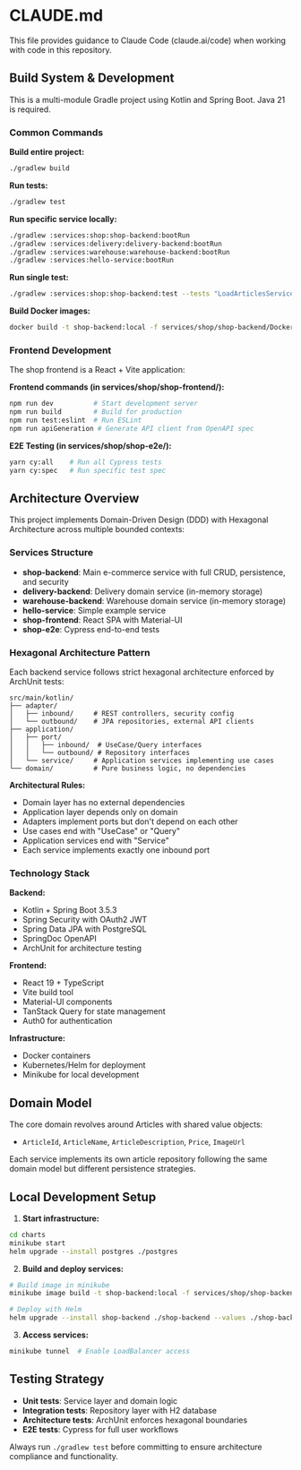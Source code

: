 # CLAUDE.md

This file provides guidance to Claude Code (claude.ai/code) when working with code in this repository.

## Build System & Development

This is a multi-module Gradle project using Kotlin and Spring Boot. Java 21 is required.

### Common Commands

**Build entire project:**
```bash
./gradlew build
```

**Run tests:**
```bash
./gradlew test
```

**Run specific service locally:**
```bash
./gradlew :services:shop:shop-backend:bootRun
./gradlew :services:delivery:delivery-backend:bootRun
./gradlew :services:warehouse:warehouse-backend:bootRun
./gradlew :services:hello-service:bootRun
```

**Run single test:**
```bash
./gradlew :services:shop:shop-backend:test --tests "LoadArticlesServiceTest"
```

**Build Docker images:**
```bash
docker build -t shop-backend:local -f services/shop/shop-backend/Dockerfile .
```

### Frontend Development

The shop frontend is a React + Vite application:

**Frontend commands (in services/shop/shop-frontend/):**
```bash
npm run dev          # Start development server
npm run build        # Build for production  
npm run test:eslint  # Run ESLint
npm run apiGeneration # Generate API client from OpenAPI spec
```

**E2E Testing (in services/shop/shop-e2e/):**
```bash
yarn cy:all    # Run all Cypress tests
yarn cy:spec   # Run specific test spec
```

## Architecture Overview

This project implements Domain-Driven Design (DDD) with Hexagonal Architecture across multiple bounded contexts:

### Services Structure
- **shop-backend**: Main e-commerce service with full CRUD, persistence, and security
- **delivery-backend**: Delivery domain service (in-memory storage)
- **warehouse-backend**: Warehouse domain service (in-memory storage)  
- **hello-service**: Simple example service
- **shop-frontend**: React SPA with Material-UI
- **shop-e2e**: Cypress end-to-end tests

### Hexagonal Architecture Pattern

Each backend service follows strict hexagonal architecture enforced by ArchUnit tests:

```
src/main/kotlin/
├── adapter/
│   ├── inbound/     # REST controllers, security config
│   └── outbound/    # JPA repositories, external API clients
├── application/
│   ├── port/
│   │   ├── inbound/  # UseCase/Query interfaces
│   │   └── outbound/ # Repository interfaces
│   └── service/     # Application services implementing use cases
└── domain/          # Pure business logic, no dependencies
```

**Architectural Rules:**
- Domain layer has no external dependencies
- Application layer depends only on domain
- Adapters implement ports but don't depend on each other
- Use cases end with "UseCase" or "Query"
- Application services end with "Service"
- Each service implements exactly one inbound port

### Technology Stack

**Backend:**
- Kotlin + Spring Boot 3.5.3
- Spring Security with OAuth2 JWT
- Spring Data JPA with PostgreSQL
- SpringDoc OpenAPI
- ArchUnit for architecture testing

**Frontend:**
- React 19 + TypeScript
- Vite build tool
- Material-UI components
- TanStack Query for state management
- Auth0 for authentication

**Infrastructure:**
- Docker containers
- Kubernetes/Helm for deployment
- Minikube for local development

## Domain Model

The core domain revolves around Articles with shared value objects:
- `ArticleId`, `ArticleName`, `ArticleDescription`, `Price`, `ImageUrl`

Each service implements its own article repository following the same domain model but different persistence strategies.

## Local Development Setup

1. **Start infrastructure:**
```bash
cd charts
minikube start
helm upgrade --install postgres ./postgres
```

2. **Build and deploy services:**
```bash
# Build image in minikube
minikube image build -t shop-backend:local -f services/shop/shop-backend/Dockerfile .

# Deploy with Helm
helm upgrade --install shop-backend ./shop-backend --values ./shop-backend/values.local.yaml
```

3. **Access services:**
```bash
minikube tunnel  # Enable LoadBalancer access
```

## Testing Strategy

- **Unit tests**: Service layer and domain logic
- **Integration tests**: Repository layer with H2 database
- **Architecture tests**: ArchUnit enforces hexagonal boundaries
- **E2E tests**: Cypress for full user workflows

Always run `./gradlew test` before committing to ensure architecture compliance and functionality.
